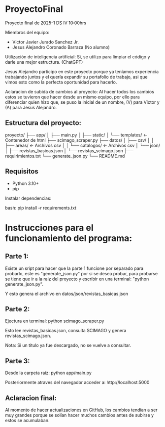 # ProyectoFinal
Proyecto final de 2025-1 DS IV 10:00hrs

Miembros del equipo:
- Victor Javier Jurado Sanchez Jr.
- Jesus Alejandro Coronado Barraza (No alumno)

Utilización de inteligencia artificial: Si, se utilizo para limpiar el código y darle una mejor estructura. (ChatGPT)

Jesus Alejandro participo en este proyecto porque ya teníamos experiencia trabajando juntos y el quería expandir su portafolio de trabajo, asi que vimos esto como la perfecta oportunidad para hacerlo.

Aclaracion de subida de cambios al proyecto:
Al hacer todos los cambios estos se tuvieron que hacer desde un mismo equipo, por ello para diferenciar quien hizo que, se puso la inicial de un nombre, (V) para Victor y (A) para Jesus Alejandro.

## Estructura del proyecto:

proyecto/
├── app/
│ ├── main.py
│ ├── static/
│ └── templates/    <- Contenedor de html
├── scimago_scraper.py
├── datos/
│ ├── csv/
│ │ ├── areas/      <- Archivos csv
│ │ └── catalogos/  <- Archivos csv
│ └── json/
│ ├── revistas_basicas.json
│ └── revistas_scimago.json
├── requirimientos.txt
└── generate_json.py
└── README.md

## Requisitos

- Python 3.10+
- pip

Instalar dependencias:

bash:
pip install -r requirements.txt

# Instrucciones para el funcionamiento del programa:

## Parte 1:
Existe un sript para hacer que la parte 1 funcione por separado para probarlo, este es "generate_json.py" por si se desea probar, para probarse se tiene que ir a la raiz del proyecto y escribir en una terminal: "python generate_json.py".

Y esto genera el archivo en datos/json/revistas_basicas.json

## Parte 2:
Ejectura en terminal: python scimago_scraper.py

Esto lee revistas_basicas.json, consulta SCIMAGO y genera revistas_scimago.json.

Nota: Si un título ya fue descargado, no se vuelve a consultar.

## Parte 3:
Desde la carpeta raiz: python app/main.py

Posteriormente atraves del navegador acceder a: http://localhost:5000


## Aclaracion final: 
Al momento de hacer actualizaciones en GitHub, los cambios tendían a ser muy grandes porque se solían hacer muchos cambios antes de subirse y estos se acumulaban.

